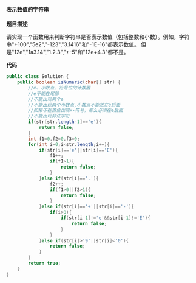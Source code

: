 #### 表示数值的字符串

**题目描述**

请实现一个函数用来判断字符串是否表示数值（包括整数和小数）。例如，字符串"+100","5e2","-123","3.1416"和"-1E-16"都表示数值。 但是"12e","1a3.14","1.2.3","+-5"和"12e+4.3"都不是。

**代码**

```java
public class Solution {
    public boolean isNumeric(char[] str) {
        //e、小数点、符号位的计数器
        //e不能在尾部
        //不能出现两个e
        //不能出现两个小数点,小数点不能放在e后面
        //如果不在首位出现+-符号，那么必须在e后面
        //不能出现非法字符
        if(str[str.length-1]=='e'){
            return false;
        }
        int f1=0,f2=0,f3=0;
        for(int i=0;i<str.length;i++){
            if(str[i]=='e'||str[i]=='E'){
                f1++;
                if(f1>1){
                    return false;
                }
            }else if(str[i]=='.'){
                f2++;
                if(f1>0||f2>1){
                    return false;
                }
            }else if(str[i]=='+'||str[i]=='-'){
                if(i>0){
                    if(str[i-1]!='e'&&str[i-1]!='E'){
                        return false;
                    }
                }
            }else if(str[i]>'9'||str[i]<'0'){
                return false;
            }
        }
        return true;
    }
}
```
